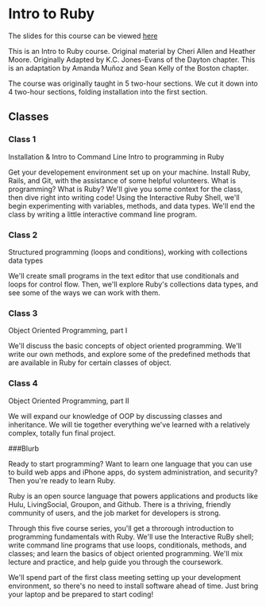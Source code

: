 # Intro to Ruby

The slides for this course can be viewed [here](http://kcjonesevans.github.io/gdidayton-intro-ruby)

This is an Intro to Ruby course. Original material by Cheri Allen and Heather Moore. Originally Adapted by K.C. Jones-Evans of the Dayton chapter. This is an adaptation by Amanda Muñoz and Sean Kelly of the Boston chapter.

The course was originally taught in 5 two-hour sections. We cut it down into 4
two-hour sections, folding installation into the first section. 

## Classes

### Class 1

Installation & Intro to Command Line
Intro to programming in Ruby

Get your developement environment set up on your machine. Install Ruby, Rails, and Git, with the assistance of some helpful volunteers. 
What is programming? What is Ruby? We'll give you some context for the class, then dive right into writing code! Using the Interactive Ruby Shell, we'll begin experimenting with variables, methods, and data types. We'll end the class by writing a little interactive command line program.

### Class 2

Structured programming (loops and conditions), working with collections data types

We'll create small programs in the text editor that use conditionals and loops for control flow. Then, we'll explore Ruby's collections data types, and see some of the ways we can work with them.

### Class 3

Object Oriented Programming, part I

We'll discuss the basic concepts of object oriented programming. We'll write our own methods, and explore some of the predefined methods that are available in Ruby for certain classes of object.

### Class 4

Object Oriented Programming, part II

We will expand our knowledge of OOP by discussing classes and inheritance. We will tie together everything we've learned with a relatively complex, totally fun final project.


###Blurb

Ready to start programming? Want to learn one language that you can use to build web apps and iPhone apps, do system administration, and security? Then you're ready to learn Ruby.

Ruby is an open source language that powers applications and products like Hulu, LivingSocial, Groupon, and Github. There is a thriving, friendly community of users, and the job market for developers is strong.

Through this five course series, you'll get a throrough introduction to programming fundamentals with Ruby. We'll use the Interactive RuBy shell; write command line programs that use loops, conditionals, methods, and classes; and learn the basics of object oriented programming. We'll mix lecture and practice, and help guide you through the coursework.

We'll spend part of the first class meeting setting up your development environment, so there's no need to install software ahead of time. Just bring your laptop and be prepared to start coding!
